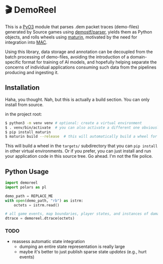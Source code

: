# 🎬 DemoReel

This is a [PyO3] module that parses .dem packet traces (demo-files) generated by
Source games using [demostf/parser][demostf], yields them as Python objects, and
rolls wheels using [maturin], motivated by the need for integration into
[MAC].

Using this library, data storage and annotation can be decoupled from the batch
processing of demo-files, avoiding the introduction of a domain-specific format
for training of AI models, and hopefully helping separate the concerns of
individual applications consuming such data from the pipelines producing and
ingesting it. 

## Installation

Haha, you thought. Nah, but this is actually a build section. You can only
install from source.

in the project root:
```sh
$ python3 -m venv venv # optional: create a virtual environment
$ . venv/bin/activate  # you can also activate a different one obviously
$ pip install maturin
$ maturin build --release  # this will automatically build a wheel for you
```

This will build a wheel in the `targets/` subdirectory that you can `pip
install` in other virtual environments. Or if you prefer, you can just install
and run your application code in this source tree. Go ahead. I'm not the file police.

## Python Usage

```py
import demoreel
import polars as pl

demo_path = REPLACE_ME
with open(demo_path, "rb") as istrm:
    octets = istrm.read()

# all game events, map boundaries, player states, and instances of damage
dtrace = demoreel.dtrace(octets)  
```

### TODO
- reassess automatic state integration
  - dumping an entire state representation is really large
  - maybe it's better to just publish sparse state _updates_ (e.g., hurt events)

[maturin]: https://maturin.rs/
[pyo3]: https://pyo3.rs/
[MAC]: https://github.com/MegaAntiCheat/
[demostf]: https://github.com/demostf/parser